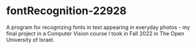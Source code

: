 # fontRecognition-22928
A program for recognizing fonts in text appearing in everyday photos - my final project in a Computer Vision course I took in Fall 2022 in The Open University of Israel.
